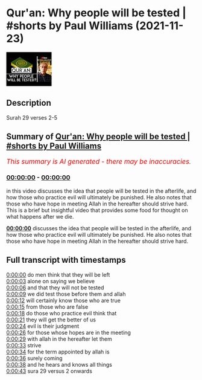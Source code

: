 # Qur'an: Why people will be tested | #shorts by Paul Williams (2021-11-23)

![alt Qur'an: Why people will be tested | #shorts by Paul Williams](BRDyA6eneQ4.jpg "Qur'an: Why people will be tested | #shorts by Paul Williams")

## Description

Surah 29 verses 2-5

## Summary of [Qur'an: Why people will be tested | #shorts by Paul Williams](https://www.youtube.com/watch?v=BRDyA6eneQ4)


*<span style="color:red; font-size:125%">This summary is AI generated - there may be inaccuracies</span>. [](/)*

### [00:00:00](https://www.youtube.com/watch?v=BRDyA6eneQ4&t=0) - [00:00:00](https://www.youtube.com/watch?v=BRDyA6eneQ4&t=0)

in this video discusses the idea that people will be tested in the afterlife, and how those who practice evil will ultimately be punished. He also notes that those who have hope in meeting Allah in the hereafter should strive hard. This is a brief but insightful video that provides some food for thought on what happens after we die.

**[00:00:00](https://www.youtube.com/watch?v=BRDyA6eneQ4&t=0)** discusses the idea that people will be tested in the afterlife, and how those who practice evil will ultimately be punished. He also notes that those who have hope in meeting Allah in the hereafter should strive hard.

## Full transcript with timestamps

[0:00:00](https://youtu.be/BRDyA6eneQ4?t=0) do men think that they will be left  
[0:00:03](https://youtu.be/BRDyA6eneQ4?t=3) alone on saying we believe  
[0:00:06](https://youtu.be/BRDyA6eneQ4?t=6) and that they will not be tested  
[0:00:09](https://youtu.be/BRDyA6eneQ4?t=9) we did test those before them and allah  
[0:00:12](https://youtu.be/BRDyA6eneQ4?t=12) will certainly know those who are true  
[0:00:15](https://youtu.be/BRDyA6eneQ4?t=15) from those who are false  
[0:00:18](https://youtu.be/BRDyA6eneQ4?t=18) do those who practice evil think that  
[0:00:21](https://youtu.be/BRDyA6eneQ4?t=21) they will get the better of us  
[0:00:24](https://youtu.be/BRDyA6eneQ4?t=24) evil is their judgment  
[0:00:26](https://youtu.be/BRDyA6eneQ4?t=26) for those whose hopes are in the meeting  
[0:00:29](https://youtu.be/BRDyA6eneQ4?t=29) with allah in the hereafter let them  
[0:00:33](https://youtu.be/BRDyA6eneQ4?t=33) strive  
[0:00:34](https://youtu.be/BRDyA6eneQ4?t=34) for the term appointed by allah is  
[0:00:36](https://youtu.be/BRDyA6eneQ4?t=36) surely coming  
[0:00:38](https://youtu.be/BRDyA6eneQ4?t=38) and he hears and knows all things  
[0:00:43](https://youtu.be/BRDyA6eneQ4?t=43) sura 29 versus 2 onwards  
